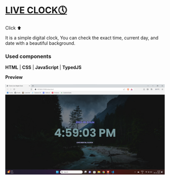 # <a href="https://ninja-vikash.github.io/Live-Clock/" >LIVE CLOCK🕔</a>
Click ⬆️

It is a simple digital clock, You can check the exact time, current day, and date with a beautiful background.


### Used components 
**HTML** | **CSS** | **JavaScript** | **TypedJS**

**Preview**

![Preview](https://github.com/Ninja-Vikash/Assets/blob/main/LiveClock/LiveClock-Main.png)
